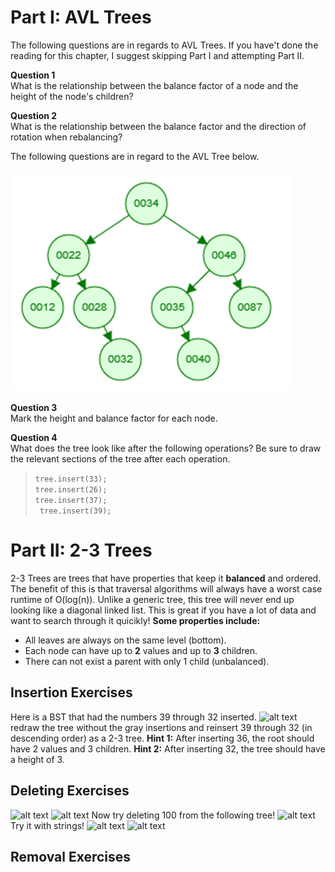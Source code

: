 Part I: AVL Trees
==============================

The following questions are in regards to AVL Trees. If you have't done the 
reading for this chapter, I suggest skipping Part I and attempting Part II.

**Question 1**<br>
What is the relationship between the balance factor of a node and the height
of the node's children?

**Question 2**<br>
What is the relationship between the balance factor and the direction of
rotation when rebalancing?


The following questions are in regard to the AVL Tree below.

![AVL Tree](https://raw.githubusercontent.com/gpric001/cs14/master/tree.png)

    
**Question 3**<br>
Mark the height and balance factor for each node.

**Question 4**<br>
What does the tree look like after the following operations? Be sure to
draw the relevant sections of the tree after each operation.<br>
> `tree.insert(33);`<br>
> `tree.insert(26);`<br>
> `tree.insert(37);`<br>
>` tree.insert(39);`<br>


Part II: 2-3 Trees
================================
2-3 Trees are trees that have properties that keep it **balanced** and ordered. The benefit of this 
is that traversal algorithms will always have a worst case runtime of O(log(n)). Unlike a generic
tree, this tree will never end up looking like a diagonal linked list. This is great if you have
a lot of data and want to search through it quicikly! 
**Some properties include:**

* All leaves are always on the same level (bottom).
* Each node can have up to **2** values and up to **3** children.
* There can not exist a parent with only 1 child (unbalanced).

Insertion Exercises
-------------------
Here is a BST that had the numbers 39 through 32 inserted.
![alt text](https://image.ibb.co/fDrT5k/BST.jpg)
redraw the tree without the gray insertions and reinsert 39 through 32 (in descending order)
as a 2-3 tree.
**Hint 1:** After inserting 36, the root should have 2 values and 3 children.
**Hint 2:** After inserting 32, the tree should have a height of 3.

Deleting Exercises
-------------------
![alt text](https://image.ibb.co/kUTmrQ/delete_1.jpg)
![alt text](https://image.ibb.co/hU4gQk/delete_2.jpg)
Now try deleting 100 from the following tree!
![alt text](https://image.ibb.co/hR4brQ/delete_3.jpg)
Try it with strings!
![alt text](https://image.ibb.co/jCguT5/string_insert.jpg)
![alt text](https://image.ibb.co/mciDMQ/string_insert_answer.jpg)

Removal Exercises
-------------------
